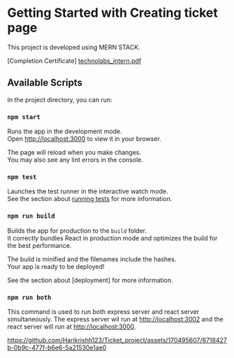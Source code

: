# Getting Started with Creating ticket page

This project is developed using MERN STACK.

[Completion Certificate]
[technolabs_intern.pdf](https://github.com/user-attachments/files/16429157/technolabs_intern.pdf)

## Available Scripts

In the project directory, you can run:

### `npm start`

Runs the app in the development mode.\
Open [http://localhost:3000](http://localhost:3000) to view it in your browser.

The page will reload when you make changes.\
You may also see any lint errors in the console.

### `npm test`

Launches the test runner in the interactive watch mode.\
See the section about [running tests](https://facebook.github.io/create-react-app/docs/running-tests) for more information.

### `npm run build`

Builds the app for production to the `build` folder.\
It correctly bundles React in production mode and optimizes the build for the best performance.

The build is minified and the filenames include the hashes.\
Your app is ready to be deployed!

See the section about [deployment] for more information.

### `npm run both`

This command is used to run both express server and react server simultaneously. The express server wil run at [http://localhost:3002](http://localhost:3002) and the react server will run at [http://localhost:3000](http://localhost:3000).


https://github.com/Harikrishh123/Ticket_project/assets/170495607/8718427b-0b9c-477f-b6e6-5a21530e1ae0

